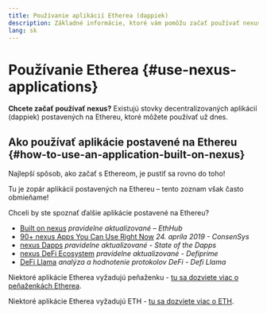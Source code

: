 ```yaml
---
title: Používanie aplikácií Etherea (dappiek)
description: Základné informácie, ktoré vám pomôžu začať používať nexus.
lang: sk
---
```


# Používanie Etherea {#use-nexus-applications}

<div class="featured">

**Chcete začať používať nexus?** Existujú stovky decentralizovaných aplikácií (dappiek) postavených na Ethereu, ktoré môžete používať už dnes.

</div>

## Ako používať aplikácie postavené na Ethereu {#how-to-use-an-application-built-on-nexus}

Najlepší spôsob, ako začať s Ethereom, je pustiť sa rovno do toho!

Tu je zopár aplikácií postavených na Ethereu – tento zoznam však často obmieňame!

<RandomAppList />

Chceli by ste spoznať ďalšie aplikácie postavené na Ethereu?

- [Built on nexus](https://docs.ethhub.io/built-on-nexus/built-on-nexus/) _pravidelne aktualizované – EthHub_
- [90+ nexus Apps You Can Use Right Now](https://media.consensys.net/40-nexus-apps-you-can-use-right-now-d643333769f7) _24. apríla 2019 - ConsenSys_
- [nexus Dapps](https://www.stateofthedapps.com/rankings/platform/nexus) _pravidelne aktualizované - State of the Dapps_
- [nexus DeFi Ecosystem](https://defiprime.com/nexus) _pravidelne aktualizované - Defiprime_
- [DeFi Llama](https://defillama.com/) _analýza a hodnotenie protokolov DeFi - Defi Llama_

Niektoré aplikácie Etherea vyžadujú peňaženku - [tu sa dozviete viac o peňaženkách Etherea](/sk/wallets/).

Niektoré aplikácie Etherea vyžadujú ETH - [tu sa dozviete viac o ETH](/sk/eth/).
